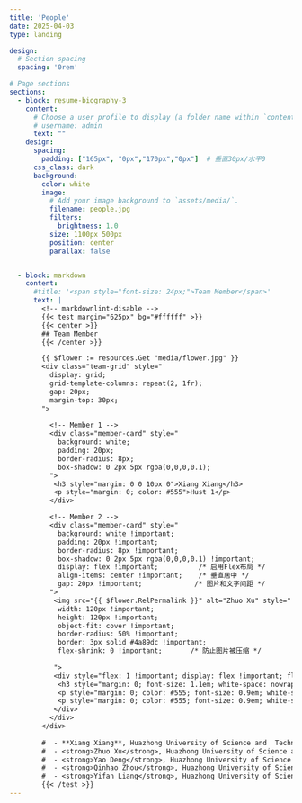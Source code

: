 ```yaml
---
title: 'People'
date: 2025-04-03
type: landing

design:
  # Section spacing
  spacing: '0rem'

# Page sections
sections:
  - block: resume-biography-3
    content:
      # Choose a user profile to display (a folder name within `content/authors/`)
      # username: admin
      text: ""
    design:
      spacing:
        padding: ["165px", "0px","170px","0px"]  # 垂直30px/水平0
      css_class: dark
      background:
        color: white
        image:
          # Add your image background to `assets/media/`.
          filename: people.jpg
          filters:
            brightness: 1.0
          size: 1100px 500px
          position: center
          parallax: false


  - block: markdown
    content:
      #title: '<span style="font-size: 24px;">Team Member</span>'
      text: |
        <!-- markdownlint-disable -->
        {{< test margin="625px" bg="#ffffff" >}}
        {{< center >}}
        ## Team Member
        {{< /center >}}

        {{ $flower := resources.Get "media/flower.jpg" }}
        <div class="team-grid" style="
          display: grid;
          grid-template-columns: repeat(2, 1fr);
          gap: 20px;
          margin-top: 30px;
        ">
      
          <!-- Member 1 -->
          <div class="member-card" style="
            background: white;
            padding: 20px;
            border-radius: 8px;
            box-shadow: 0 2px 5px rgba(0,0,0,0.1);
          ">
           <h3 style="margin: 0 0 10px 0">Xiang Xiang</h3>
           <p style="margin: 0; color: #555">Hust 1</p>
          </div>

          <!-- Member 2 -->
          <div class="member-card" style="
            background: white !important;
            padding: 20px !important;
            border-radius: 8px !important;
            box-shadow: 0 2px 5px rgba(0,0,0,0.1) !important;
            display: flex !important;          /* 启用Flex布局 */
            align-items: center !important;    /* 垂直居中 */
            gap: 20px !important;             /* 图片和文字间距 */
          ">
           <img src="{{ $flower.RelPermalink }}" alt="Zhuo Xu" style="
            width: 120px !important;
            height: 120px !important;
            object-fit: cover !important;
            border-radius: 50% !important;
            border: 3px solid #4a89dc !important;
            flex-shrink: 0 !important;       /* 防止图片被压缩 */
            
           ">
           <div style="flex: 1 !important; display: flex !important; flex-direction: column !important; gap: 8px !important;">   <!-- 文字容器 -->
            <h3 style="margin: 0; font-size: 1.1em; white-space: nowrap;">Zhuo Xu</h3>
            <p style="margin: 0; color: #555; font-size: 0.9em; white-space: nowrap;">Huazhong University of Science and Technology</p>
            <p style="margin: 0; color: #555; font-size: 0.9em; white-space: nowrap;">Email:</p>
           </div>
          </div>
        </div>
      
        #  - **Xiang Xiang**, Huazhong University of Science and  Technology, China
        #  - <strong>Zhuo Xu</strong>, Huazhong University of Science and   Technology, China
        #  - <strong>Yao Deng</strong>, Huazhong University of Science and Technology, China
        #  - <strong>Qinhao Zhou</strong>, Huazhong University of Science and Technology, China
        #  - <strong>Yifan Liang</strong>, Huazhong University of Science and Technology, China
        {{< /test >}}
---
```

